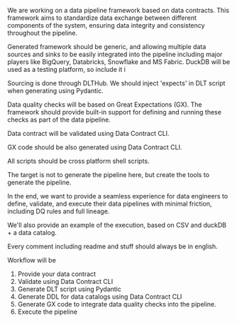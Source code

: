 We are working on a data pipeline framework based on data contracts. This framework aims to standardize data exchange between different components of the system, ensuring data integrity and consistency throughout the pipeline.

Generated framework should be generic, and allowing multiple data sources and sinks to be easily integrated into the pipeline including major players like BigQuery, Databricks, Snowflake and MS Fabric. DuckDB will be used as a testing platform, so include it i

Sourcing is done through DLTHub. We should inject 'expects' in DLT script when generating using Pydantic.

Data quality checks will be based on Great Expectations (GX). The framework should provide built-in support for defining and running these checks as part of the data pipeline.

Data contract will be validated using Data Contract CLI.

GX code should be also generated using Data Contract CLI.

All scripts should be cross platform shell scripts.

The target is not to generate the pipeline here, but create the tools to generate the pipeline.

In the end, we want to provide a seamless experience for data engineers to define, validate, and execute their data pipelines with minimal friction, including DQ rules and full lineage.

We'll also provide an example of the execution, based on CSV and duckDB + a data catalog.

Every comment including readme and stuff should always be in english.

Workflow will be 
1. Provide your data contract
2. Validate using Data Contract CLI
3. Generate DLT script using Pydantic
4. Generate DDL for data catalogs using Data Contract CLI
5. Generate GX code to integrate data quality checks into the pipeline.
6. Execute the pipeline
